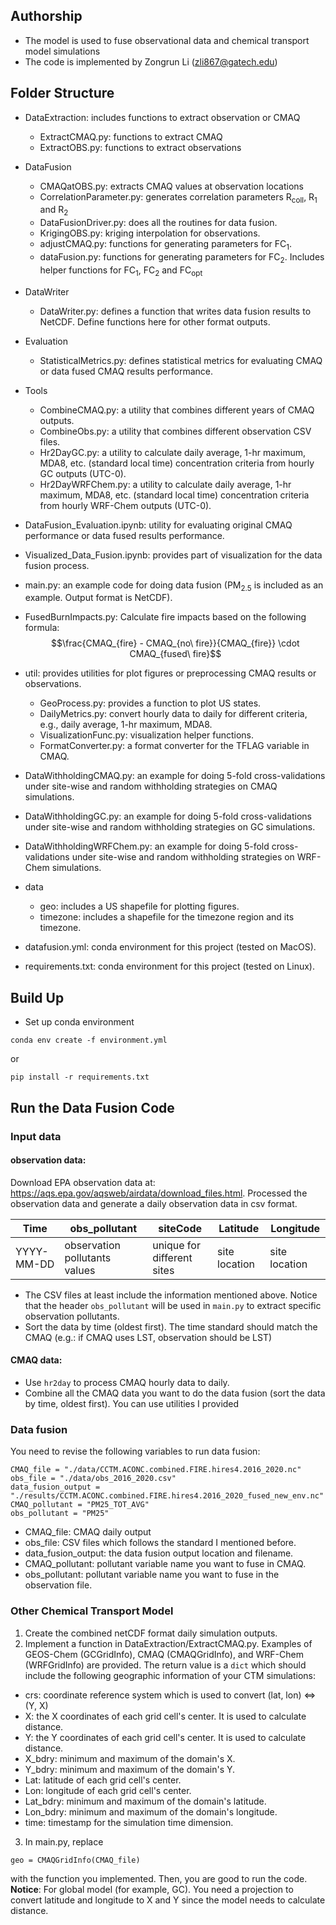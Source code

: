## Authorship
* The model is used to fuse observational data and chemical 
transport model simulations
* The code is implemented by Zongrun Li (zli867@gatech.edu)

## Folder Structure
* DataExtraction: includes functions to extract observation or CMAQ
    * ExtractCMAQ.py: functions to extract CMAQ
    * ExtractOBS.py: functions to extract observations
    
* DataFusion
    * CMAQatOBS.py: extracts CMAQ values at observation locations
    * CorrelationParameter.py: generates correlation parameters R<sub>coll</sub>, R<sub>1</sub> and R<sub>2</sub>
    * DataFusionDriver.py: does all the routines for data fusion.
    * KrigingOBS.py: kriging interpolation for observations.
    * adjustCMAQ.py: functions for generating parameters for FC<sub>1</sub>.
    * dataFusion.py: functions for generating parameters for FC<sub>2</sub>. Includes helper functions for 
      FC<sub>1</sub>, FC<sub>2</sub> and FC<sub>opt</sub>
    
* DataWriter
    * DataWriter.py: defines a function that writes data fusion results to NetCDF. Define functions here for other format outputs.

* Evaluation
  * StatisticalMetrics.py: defines statistical metrics for evaluating CMAQ or data fused CMAQ results performance.

* Tools
  * CombineCMAQ.py: a utility that combines different years of CMAQ outputs.
  * CombineObs.py: a utility that combines different observation CSV files.
  * Hr2DayGC.py: a utility to calculate daily average, 1-hr maximum, MDA8, etc. (standard local time) concentration criteria from hourly GC outputs (UTC-0).
  * Hr2DayWRFChem.py: a utility to calculate daily average, 1-hr maximum, MDA8, etc. (standard local time) concentration criteria from hourly WRF-Chem outputs (UTC-0).

* DataFusion_Evaluation.ipynb: utility for evaluating original CMAQ performance or data fused results performance.

* Visualized_Data_Fusion.ipynb: provides part of visualization for the data fusion process.

* main.py: an example code for doing data fusion (PM<sub>2.5</sub> is included as an example. Output format is NetCDF).

* FusedBurnImpacts.py: Calculate fire impacts based on the following formula: $$\frac{CMAQ_{fire} - CMAQ_{no\ fire}}{CMAQ_{fire}} \cdot CMAQ_{fused\ fire}$$

* util: provides utilities for plot figures or preprocessing CMAQ results or observations.
    * GeoProcess.py: provides a function to plot US states.
    * DailyMetrics.py: convert hourly data to daily for different criteria, e.g., daily average, 1-hr maximum, MDA8.
    * VisualizationFunc.py: visualization helper functions.
    * FormatConverter.py: a format converter for the TFLAG variable in CMAQ.

* DataWithholdingCMAQ.py: an example for doing 5-fold cross-validations under site-wise and random withholding strategies on CMAQ simulations.

* DataWithholdingGC.py: an example for doing 5-fold cross-validations under site-wise and random withholding strategies on GC simulations.

* DataWithholdingWRFChem.py: an example for doing 5-fold cross-validations under site-wise and random withholding strategies on WRF-Chem simulations.

* data
    * geo: includes a US shapefile for plotting figures.
    * timezone: includes a shapefile for the timezone region and its timezone.
* datafusion.yml: conda environment for this project (tested on MacOS).
* requirements.txt: conda environment for this project (tested on Linux).

## Build Up
* Set up conda environment 
```
conda env create -f environment.yml
```
or
```
pip install -r requirements.txt
```
## Run the Data Fusion Code
### Input data
#### observation data:
Download EPA observation data at: https://aqs.epa.gov/aqsweb/airdata/download_files.html.
Processed the observation data and generate a daily observation data in csv format. 

| Time | obs_pollutant |siteCode|Latitude|Longitude|
| ------ | ----| ------ | ----| ------ |
| YYYY-MM-DD | observation pollutants values| unique for different sites | site location| site location |

* The CSV files at least include the information mentioned above. Notice that the header ```obs_pollutant``` will
be used in ```main.py``` to extract specific observation pollutants.
* Sort the data by time (oldest first). The time standard should match the CMAQ (e.g.: if CMAQ uses LST, observation 
  should be LST)

#### CMAQ data:
* Use ```hr2day``` to process CMAQ hourly data to daily.
* Combine all the CMAQ data you want to do the data fusion (sort the data by time, oldest first). You can use utilities 
  I provided

### Data fusion
You need to revise the following variables to run data fusion:
```
CMAQ_file = "./data/CCTM.ACONC.combined.FIRE.hires4.2016_2020.nc"
obs_file = "./data/obs_2016_2020.csv"
data_fusion_output = "./results/CCTM.ACONC.combined.FIRE.hires4.2016_2020_fused_new_env.nc"
CMAQ_pollutant = "PM25_TOT_AVG"
obs_pollutant = "PM25"
```

* CMAQ_file: CMAQ daily output
* obs_file: CSV files which follows the standard I mentioned before.
* data_fusion_output: the data fusion output location and filename.
* CMAQ_pollutant: pollutant variable name you want to fuse in CMAQ.
* obs_pollutant: pollutant variable name you want to fuse in the observation file.

### Other Chemical Transport Model
1. Create the combined netCDF format daily simulation outputs.
2. Implement a function in DataExtraction/ExtractCMAQ.py. Examples of GEOS-Chem (GCGridInfo), CMAQ (CMAQGridInfo), and WRF-Chem (WRFGridInfo) are provided. The return value is a `dict` which should include the following geographic information of your CTM simulations: 
* crs: coordinate reference system which is used to convert (lat, lon) $\Leftrightarrow$ (Y, X)
* X: the X coordinates of each grid cell's center. It is used to calculate distance.
* Y: the Y coordinates of each grid cell's center. It is used to calculate distance.
* X_bdry: minimum and maximum of the domain's X.
* Y_bdry: minimum and maximum of the domain's Y.
* Lat: latitude of each grid cell's center.
* Lon: longitude of each grid cell's center.
* Lat_bdry: minimum and maximum of the domain's latitude.
* Lon_bdry: minimum and maximum of the domain's longitude.
* time: timestamp for the simulation time dimension.

3. In main.py, replace 
```
geo = CMAQGridInfo(CMAQ_file)
```
with the function you implemented. Then, you are good to run the code.
<br>
**Notice**: For global model (for example, GC). You need a projection to convert latitude and longitude to X and Y since the model needs to calculate distance.
